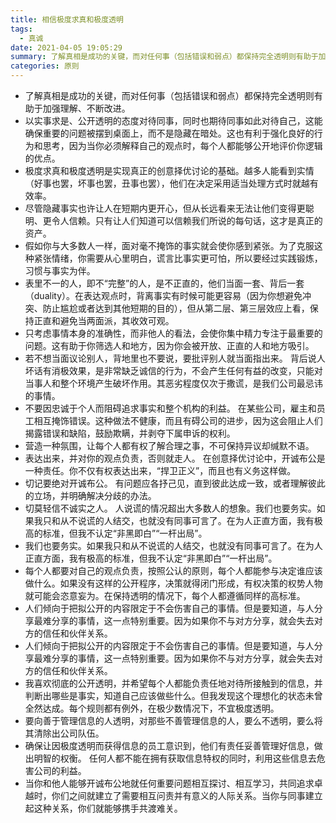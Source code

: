 ```yaml
---
title: 相信极度求真和极度透明
tags:
  - 真诚
date: 2021-04-05 19:05:29
summary: 了解真相是成功的关键，而对任何事（包括错误和弱点）都保持完全透明则有助于加强理解、不断改进。
categories: 原则
---
```


- 了解真相是成功的关键，而对任何事（包括错误和弱点）都保持完全透明则有助于加强理解、不断改进。
- 以实事求是、公开透明的态度对待同事，同时也期待同事如此对待自己，这能确保重要的问题被摆到桌面上，而不是隐藏在暗处。这也有利于强化良好的行为和思考，因为当你必须解释自己的观点时，每个人都能够公开地评价你逻辑的优点。
- 极度求真和极度透明是实现真正的创意择优讨论的基础。越多人能看到实情（好事也罢，坏事也罢，丑事也罢），他们在决定采用适当处理方式时就越有效率。
- 尽管隐藏事实也许让人在短期内更开心，但从长远看来无法让他们变得更聪明、更令人信赖。只有让人们知道可以信赖我们所说的每句话，这才是真正的资产。
- 假如你与大多数人一样，面对毫不掩饰的事实就会使你感到紧张。为了克服这种紧张情绪，你需要从心里明白，谎言比事实更可怕，所以要经过实践锻炼，习惯与事实为伴。
- 表里不一的人，即不“完整”的人，是不正直的，他们当面一套、背后一套（duality）。在表达观点时，背离事实有时候可能更容易（因为你想避免冲突、防止尴尬或者达到其他短期的目的），但从第二层、第三层效应上看，保持正直和避免当两面派，其收效可观。
- 只考虑事情本身的准确性，而非他人的看法，会使你集中精力专注于最重要的问题。这有助于你筛选人和地方，因为你会被开放、正直的人和地方吸引。
- 若不想当面议论别人，背地里也不要说，要批评别人就当面指出来。 背后说人坏话有消极效果，是非常缺乏诚信的行为，不会产生任何有益的改变，只能对当事人和整个环境产生破坏作用。其恶劣程度仅次于撒谎，是我们公司最忌讳的事情。
- 不要因忠诚于个人而阻碍追求事实和整个机构的利益。 在某些公司，雇主和员工相互掩饰错误。这种做法不健康，而且有碍公司的进步，因为这会阻止人们揭露错误和缺陷，鼓励欺瞒，并剥夺下属申诉的权利。
- 营造一种氛围，让每个人都有权了解合理之事，不可保持异议却缄默不语。
- 表达出来，并对你的观点负责，否则就走人。 在创意择优讨论中，开诚布公是一种责任。你不仅有权表达出来，“捍卫正义”，而且也有义务这样做。
- 切记要绝对开诚布公。 有问题应各抒己见，直到彼此达成一致，或者理解彼此的立场，并明确解决分歧的办法。
- 切莫轻信不诚实之人。 人说谎的情况超出大多数人的想象。我们也要务实。如果我只和从不说谎的人结交，也就没有同事可言了。在为人正直方面，我有极高的标准，但我不认定“非黑即白”“一杆出局”。
- 我们也要务实。如果我只和从不说谎的人结交，也就没有同事可言了。在为人正直方面，我有极高的标准，但我不认定“非黑即白”“一杆出局”。
- 每个人都要对自己的观点负责，按照公认的原则，每个人都能参与决定谁应该做什么。如果没有这样的公开程序，决策就得闭门形成，有权决策的权势人物就可能会恣意妄为。在保持透明的情况下，每个人都遵循同样的高标准。
- 人们倾向于把拟公开的内容限定于不会伤害自己的事情。但是要知道，与人分享最难分享的事情，这一点特别重要。因为如果你不与对方分享，就会失去对方的信任和伙伴关系。
- 人们倾向于把拟公开的内容限定于不会伤害自己的事情。但是要知道，与人分享最难分享的事情，这一点特别重要。因为如果你不与对方分享，就会失去对方的信任和伙伴关系。
- 我喜欢彻底的公开透明，并希望每个人都能负责任地对待所接触到的信息，并判断出哪些是事实，知道自己应该做些什么。但我发现这个理想化的状态未曾全然达成。每个规则都有例外，在极少数情况下，不宜极度透明。
- 要向善于管理信息的人透明，对那些不善管理信息的人，要么不透明，要么将其清除出公司队伍。
- 确保让因极度透明而获得信息的员工意识到，他们有责任妥善管理好信息，做出明智的权衡。 任何人都不能在拥有获取信息特权的同时，利用这些信息去危害公司的利益。
- 当你和他人能够开诚布公地就任何重要问题相互探讨、相互学习，共同追求卓越时，你们之间就建立了需要相互问责并有意义的人际关系。当你与同事建立起这种关系，你们就能够携手共渡难关。